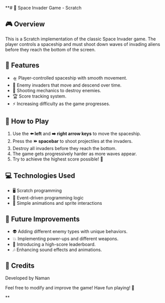 **# 🚀 Space Invader Game - Scratch

## 🎮 Overview
This is a Scratch implementation of the classic Space Invader game. The player controls a spaceship and must shoot down waves of invading aliens before they reach the bottom of the screen.

## 🌟 Features
- 🛸 Player-controlled spaceship with smooth movement.
- 👾 Enemy invaders that move and descend over time.
- 🔫 Shooting mechanics to destroy enemies.
- 🏆 Score tracking system.
- ⚡ Increasing difficulty as the game progresses.

## 🎯 How to Play
1. Use the **⬅️ left** and **➡️ right arrow keys** to move the spaceship.
2. Press the **⏩ spacebar** to shoot projectiles at the invaders.
3. Destroy all invaders before they reach the bottom.
4. The game gets progressively harder as more waves appear.
5. Try to achieve the highest score possible! 🏅

## 💻 Technologies Used
- 🖥️ Scratch programming
- 🔁 Event-driven programming logic
- 🎨 Simple animations and sprite interactions

## 🚀 Future Improvements
- 👽 Adding different enemy types with unique behaviors.
- 💥 Implementing power-ups and different weapons.
- 🏅 Introducing a high-score leaderboard.
- 🎶 Enhancing sound effects and animations.

## 🙌 Credits
Developed by Naman 

Feel free to modify and improve the game! Have fun playing! 🎉

**
